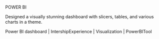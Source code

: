 POWER BI 

Designed a visually stunning dashboard with slicers, tables, and various charts in a theme.

Power BI dashboard | IntershipExperience | Visualization | PowerBITool
